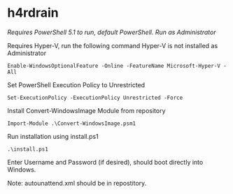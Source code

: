 # h4rdrain

*Requires PowerShell 5.1 to run, default PowerShell. Run as Administrator*

Requires Hyper-V, run the following command Hyper-V is not installed as Administrator
```
Enable-WindowsOptionalFeature -Online -FeatureName Microsoft-Hyper-V -All
```

Set PowerShell Execution Policy to Unrestricted
```
Set-ExecutionPolicy -ExecutionPolicy Unrestricted -Force
```

Install Convert-WindowsImage Module from repository
```
Import-Module .\Convert-WindowsImage.psm1
```

Run installation using install.ps1
```
.\install.ps1
```

Enter Username and Password (if desired), should boot directly into Windows.

Note:
autounattend.xml should be in repostitory. 

